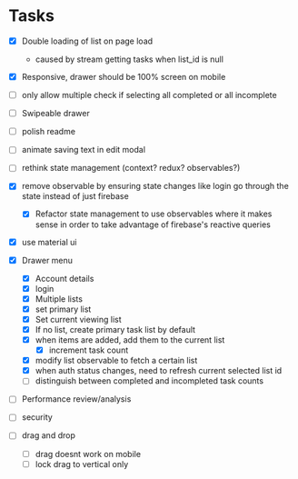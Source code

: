 # Tasks

- [x] Double loading of list on page load
  - caused by stream getting tasks when list_id is null

- [x] Responsive, drawer should be 100% screen on mobile

- [ ] only allow multiple check if selecting all completed or all incomplete

- [ ] Swipeable drawer

* [ ] polish readme

* [ ] animate saving text in edit modal

- [ ] rethink state management (context? redux? observables?)

- [x] remove observable by ensuring state changes like login go through the state instead of just firebase

  - [x] Refactor state management to use observables where it makes sense in order to take advantage of firebase's reactive queries

- [x] use material ui

- [x] Drawer menu

  - [x] Account details
  - [x] login
  - [x] Multiple lists
  - [x] set primary list
  - [x] Set current viewing list
  - [x] If no list, create primary task list by default
  - [x] when items are added, add them to the current list
    - [x] increment task count
  - [x] modify list observable to fetch a certain list
  - [x] when auth status changes, need to refresh current selected list id
  - [ ] distinguish between completed and incompleted task counts

- [ ] Performance review/analysis

- [ ] security

- [ ] drag and drop

  - [ ] drag doesnt work on mobile
  - [ ] lock drag to vertical only
